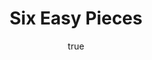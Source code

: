 ---
title: "Six Easy Pieces"
bookCover: "/assets/book-covers/six-easy-pieces.jpg"
slug: "six-easy-pieces"
bookAuthor: "Richard Feynman"
rating: 10
amazonLink: ""
author:
  name: Rico Trebeljahr
  picture: "/assets/blog/profile.jpeg"
---